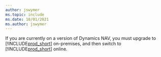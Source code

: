 ```yaml
---
author: jswymer
ms.topic: include
ms.date: 10/01/2021
ms.author: jswymer
---
```

If you are currently on a version of Dynamics NAV, you must upgrade to [!INCLUDE[prod_short](prod_short.md)] on-premises, and then switch to [!INCLUDE[prod_short](prod_short.md)] online. <!--For more information, see [Upgrading from Dynamics NAV to Business Central online](../administration/migrate-nav.md).-->